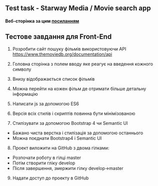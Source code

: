 ## Test task - Starway Media / Movie search app

#### Веб-сторінка за цим [посиланням](https://starway-media.netlify.app/)

## Тестове завдання для Front-End

1. Розробити сайт пошуку фільмів використовуючи API https://www.themoviedb.org/documentation/api

2. Головна сторінка з полем вводу яке реагує на введення кожного символу

3. Внизу відображається список фільмів

4. Можна перейти на кожен фільм де отримати більше детальну інформацію

5. Написати js за допомогою ES6

6. Версія всіх стилів і скриптів повинна бути мінімізованою

7. Стилізувати за допомогою Bootstrap 4 чи Semantic UI
- Бажано чиста верстка і стилізація за допомогою останнього
- Можна поєднати Bootstrap4 і Semantic UI

8. Проект виложити на GitHub з двома гілками:
- Розпочати роботу в гілці master
- Потім створити гліку develop
- Після завершення, змержити гілку develop->master

9. Надати доступ до проекту в GitHub

